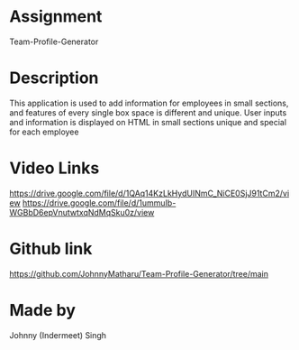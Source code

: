 # Assignment
Team-Profile-Generator

# Description
This application is used to add information for employees in small sections, and features of every single box space is different and unique. User inputs and information is displayed on HTML in small sections unique and special for each employee

# Video Links
https://drive.google.com/file/d/1QAq14KzLkHydUINmC_NiCE0SjJ91tCm2/view
https://drive.google.com/file/d/1ummuIb-WGBbD6epVnutwtxqNdMqSku0z/view

# Github link
https://github.com/JohnnyMatharu/Team-Profile-Generator/tree/main

# Made by 
Johnny (Indermeet) Singh

